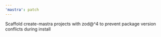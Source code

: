 ```yaml
---
'mastra': patch
---
```


Scaffold create-mastra projects with zod@^4 to prevent package version conflicts during install
